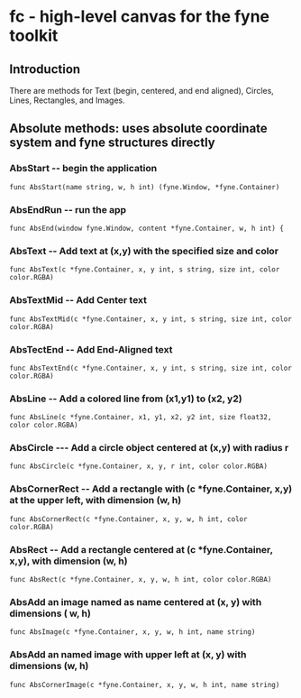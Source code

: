 # fc - high-level canvas for the fyne toolkit

## Introduction

There are methods for Text (begin, centered, and end aligned), Circles, Lines, Rectangles, and Images.


## Absolute methods: uses absolute coordinate system and fyne structures directly

### AbsStart -- begin the application

	func AbsStart(name string, w, h int) (fyne.Window, *fyne.Container)


### AbsEndRun -- run the app

	func AbsEnd(window fyne.Window, content *fyne.Container, w, h int) {

### AbsText -- Add text at (x,y) with the specified size and color

	func AbsText(c *fyne.Container, x, y int, s string, size int, color color.RGBA)

### AbsTextMid -- Add Center text

	func AbsTextMid(c *fyne.Container, x, y int, s string, size int, color color.RGBA)

### AbsTectEnd -- Add End-Aligned text

	func AbsTextEnd(c *fyne.Container, x, y int, s string, size int, color color.RGBA)

### AbsLine -- Add  a colored line from (x1,y1) to (x2, y2)

	func AbsLine(c *fyne.Container, x1, y1, x2, y2 int, size float32, color color.RGBA)

### AbsCircle --- Add a circle object centered at (x,y) with radius r

	func AbsCircle(c *fyne.Container, x, y, r int, color color.RGBA)

### AbsCornerRect -- Add a rectangle with (c *fyne.Container, x,y) at the upper left, with dimension (w, h)

	func AbsCornerRect(c *fyne.Container, x, y, w, h int, color color.RGBA)

### AbsRect -- Add a rectangle centered at (c *fyne.Container, x,y), with dimension (w, h)

	func AbsRect(c *fyne.Container, x, y, w, h int, color color.RGBA)

### AbsAdd an image named as name centered at (x, y) with dimensions ( w, h)

	func AbsImage(c *fyne.Container, x, y, w, h int, name string)

### AbsAdd an named image with upper left at (x, y) with dimensions (w, h)

	func AbsCornerImage(c *fyne.Container, x, y, w, h int, name string)